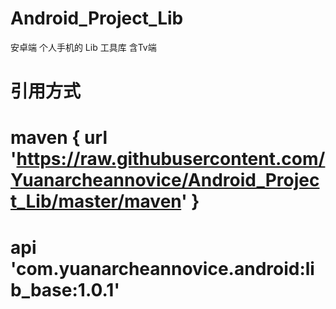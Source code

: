 # Android_Project_Lib
安卓端 个人手机的 Lib 工具库 含Tv端

# 引用方式
# maven { url 'https://raw.githubusercontent.com/Yuanarcheannovice/Android_Project_Lib/master/maven' }
 
# api 'com.yuanarcheannovice.android:lib_base:1.0.1'
